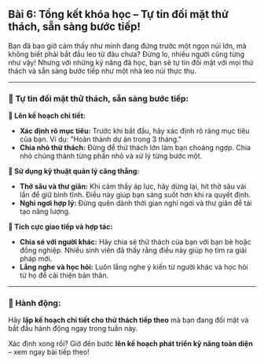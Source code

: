 ## Bài 6: Tổng kết khóa học – Tự tin đối mặt thử thách, sẵn sàng bước tiếp!

Bạn đã bao giờ cảm thấy như mình đang đứng trước một ngọn núi lớn, mà không biết phải bắt đầu leo từ đâu chưa? Đừng lo, nhiều người cũng từng như vậy! Nhưng với những kỹ năng đã học, bạn sẽ tự tin đối mặt với mọi thử thách và sẵn sàng bước tiếp như một nhà leo núi thực thụ.

---

### 📌 Tự tin đối mặt thử thách, sẵn sàng bước tiếp:

**🔹 Lên kế hoạch chi tiết:**
- **Xác định rõ mục tiêu:** Trước khi bắt đầu, hãy xác định rõ ràng mục tiêu của bạn. Ví dụ: "Hoàn thành dự án trong 3 tháng."
- **Chia nhỏ thử thách:** Đừng để thử thách lớn làm bạn choáng ngợp. Chia nhỏ chúng thành từng phần nhỏ và xử lý từng bước một.

**🔹 Sử dụng kỹ thuật quản lý căng thẳng:**
- **Thở sâu và thư giãn:** Khi cảm thấy áp lực, hãy dừng lại, hít thở sâu vài lần để giữ bình tĩnh. Điều này giúp bạn sáng suốt hơn khi ra quyết định.
- **Nghỉ ngơi hợp lý:** Đừng quên dành thời gian nghỉ ngơi và thư giãn để tái tạo năng lượng.

**🔹 Tích cực giao tiếp và hợp tác:**
- **Chia sẻ với người khác:** Hãy chia sẻ thử thách của bạn với bạn bè hoặc đồng nghiệp. Nhiều sinh viên đã thấy rằng điều này giúp họ tìm ra giải pháp mới.
- **Lắng nghe và học hỏi:** Luôn lắng nghe ý kiến từ người khác và học hỏi từ họ để cải thiện bản thân.

---

### 🚀 Hành động:

Hãy **lập kế hoạch chi tiết cho thử thách tiếp theo** mà bạn đang đối mặt và bắt đầu hành động ngay trong tuần này.

Xác định xong rồi? Giờ đến bước **lên kế hoạch phát triển kỹ năng toàn diện** – xem ngay bài tiếp theo!